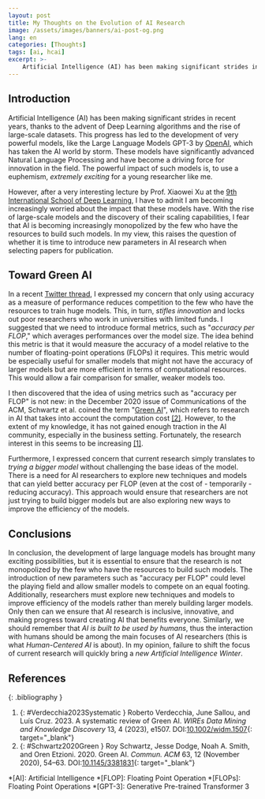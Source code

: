 ```yaml
---
layout: post
title: My Thoughts on the Evolution of AI Research
image: /assets/images/banners/ai-post-og.png
lang: en
categories: [Thoughts]
tags: [ai, hcai]
excerpt: >-
    Artificial Intelligence (AI) has been making significant strides in recent years, thanks to the advent of Deep Learning algorithms and the rise of large-scale datasets. The powerful impact of such models is, to use a euphemism, extremely exciting for a young researcher like me. However, I have to admit I am becoming increasingly worried about the impact that these models have.
---
```


## Introduction

Artificial Intelligence (AI) has been making significant strides in recent years, thanks to the advent of Deep Learning algorithms and the rise of large-scale datasets. This progress has led to the development of very powerful models, like the Large Language Models GPT-3 by [OpenAI](https://openai.com/), which has taken the AI world by storm. These models have significantly advanced Natural Language Processing and have become a driving force for innovation in the field. The powerful impact of such models is, to use a euphemism, _extremely exciting_ for a young researcher like me.

However, after a very interesting lecture by Prof. Xiaowei Xu at the [9th International School of Deep Learning](http://deeplearn.irdta.eu/2023sp/), I have to admit I am becoming increasingly worried about the impact that these models have. With the rise of large-scale models and the discovery of their scaling capabilities, I fear that AI is becoming increasingly monopolized by the few who have the resources to build such models. In my view, this raises the question of whether it is time to introduce new parameters in AI research when selecting papers for publication.

## Toward Green AI

In a recent [Twitter thread](https://twitter.com/espositoandrea_/status/1644024136774164481?s=61&t=ST82pblAQ36ndIq3wvjTdg), I expressed my concern that only using accuracy as a measure of performance reduces competition to the few who have the resources to train huge models. This, in turn, _stifles innovation_ and locks out poor researchers who work in universities with limited funds. I suggested that we need to introduce formal metrics, such as "_accuracy per FLOP_," which averages performances over the model size. The idea behind this metric is that it would measure the accuracy of a model relative to the number of floating-point operations (FLOPs) it requires. This metric would be especially useful for smaller models that might not have the accuracy of larger models but are more efficient in terms of computational resources.  This would allow a fair comparison for smaller, weaker models too.

I then discovered that the idea of using metrics such as "accuracy per FLOP" is not new: in the December 2020 issue of Communications of the ACM, Schwartz et al. coined the term "[Green AI](https://doi.org/10.1145/3381831)", which refers to research in AI that takes into account the computation cost [[2]](#Schwartz2020Green). However, to the extent of my knowledge, it has not gained enough traction in the AI community, especially in the business setting. Fortunately, the research interest in this seems to be increasing [[1]](#Verdecchia2023Systematic).

Furthermore, I expressed concern that current research simply translates to _trying a bigger model_ without challenging the base ideas of the model. There is a need for AI researchers to explore new techniques and models that can yield better accuracy per FLOP (even at the cost of - temporarily - reducing accuracy). This approach would ensure that researchers are not just trying to build bigger models but are also exploring new ways to improve the efficiency of the models.

## Conclusions

In conclusion, the development of large language models has brought many exciting possibilities, but it is essential to ensure that the research is not monopolized by the few who have the resources to build such models. The introduction of new parameters such as "accuracy per FLOP" could level the playing field and allow smaller models to compete on an equal footing. Additionally, researchers must explore new techniques and models to improve efficiency of the models rather than merely building larger models. Only then can we ensure that AI research is inclusive, innovative, and making progress toward creating AI that benefits everyone. Similarly, we should remember that _AI is built to be used by humans_, thus the interaction with humans should be among the main focuses of AI researchers (this is what _Human-Centered AI_ is about). In my opinion, failure to shift the focus of current research will quickly bring a _new Artificial Intelligence Winter_.

## References

{: .bibliography }
1. {: #Verdecchia2023Systematic } Roberto Verdecchia, June Sallou, and Luís Cruz. 2023. A systematic review of Green AI. _WIREs Data Mining and Knowledge Discovery_ 13, 4 (2023), e1507. DOI:[10.1002/widm.1507](https://doi.org/10.1002/widm.1507){: target="_blank"}
2. {: #Schwartz2020Green } Roy Schwartz, Jesse Dodge, Noah A. Smith, and Oren Etzioni. 2020.  Green AI. _Commun. ACM_ 63, 12 (November 2020), 54–63. DOI:[10.1145/3381831](https://doi.org/10.1145/3381831){: target="_blank"}

*[AI]: Artificial Intelligence
*[FLOP]: Floating Point Operation
*[FLOPs]: Floating Point Operations
*[GPT-3]: Generative Pre-trained Transformer 3
